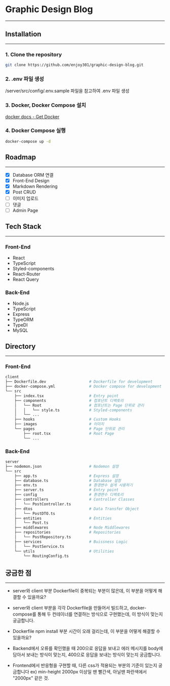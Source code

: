# Graphic Design Blog

---

## Installation

---

### 1. Clone the repository

```bash
git clone https://github.com/enjoy301/graphic-design-blog.git
```

### 2. .env 파일 생성

/server/src/config/.env.sample 파일을 참고하여 .env 파일 생성

### 3. Docker, Docker Compose 설치

[docker docs - Get Docker](https://docs.docker.com/get-docker/)

### 4. Docker Compose 실행

```bash
docker-compose up -d
```

## Roadmap

---

- [x] Database ORM 연결
- [x] Front-End Design
- [x] Markdown Rendering
- [x] Post CRUD
- [ ] 이미지 업로드
- [ ] 댓글
- [ ] Admin Page

## Tech Stack

---

### Front-End

- React
- TypeScript
- Styled-components
- React-Router
- React Query

### Back-End

- Node.js
- TypeScript
- Express
- TypeORM
- TypeDI
- MySQL

## Directory

---

### Front-End

```bash
client
├── Dockerfile.dev                   # Dockerfile for development
├── docker-compose.yml               # Docker compose for development
└── src
    ├── index.tsx                    # Entry point
    ├── components                   # 컴포넌트 디렉토리
    │   └── Root                     # 컴포넌트는 Page 단위로 관리
    │   │   └── style.ts             # Styled-components
    │   └── ...
    ├── hooks                        # Custom Hooks
    ├── images                       # 이미지
    └── pages                        # Page 단위로 관리
        ├── root.tsx                 # Root Page
        └── ...
```

### Back-End

```bash
server
├── nodemon.json                     # Nodemon 설정
└── src
    ├── app.ts                       # Express 설정
    ├── database.ts                  # Database 설정
    ├── env.ts                       # 환경변수 쉽게 사용하기
    ├── server.ts                    # Entry point
    ├── config                       # 환경변수 디렉토리
    ├── controllers                  # Controller Classes
    │   └── PostController.ts
    ├── dtos                         # Data Transfer Object
    │   └── PostDTO.ts
    ├── entities                     # Entities
    │   └── Post.ts
    ├── middlewares                  # Node Middlewares
    ├── repositories                 # Repositories
    │   └── PostRepository.ts
    ├── services                     # Buissness Logic
    │   └── PostService.ts
    └── utils                        # Utilities
        └── RoutingConfig.ts
```

## 궁금한 점

---

- server와 client 부분 Dockerfile이 중복되는 부분이 많은데, 이 부분을 어떻게 해결할 수 있을까요?

- server와 client 부분을 각각 Dockerfile을 만들어서 빌드하고, docker-compose를 통해 두 컨테이너를 연결하는 방식으로 구현했는데, 이 방식이 맞는지 궁금합니다.

- Dockerfile npm install 부분 시간이 오래 걸리는데, 이 부분을 어떻게 해결할 수 있을까요?

- Backend에서 오류를 확인했을 때 200으로 응답을 보내고 에러 메시지를 body에 담아서 보내는 방식이 맞는지, 400으로 응답을 보내는 방식이 맞는지 궁금합니다.

- Frontend에서 반응형을 구현할 때, 다른 css가 적용되는 부분의 기준이 있는지 궁금합니다
  ex) min-height 2000px 이상일 땐 빨간색, 아닐땐 파란색에서 "2000px" 같은 것.
